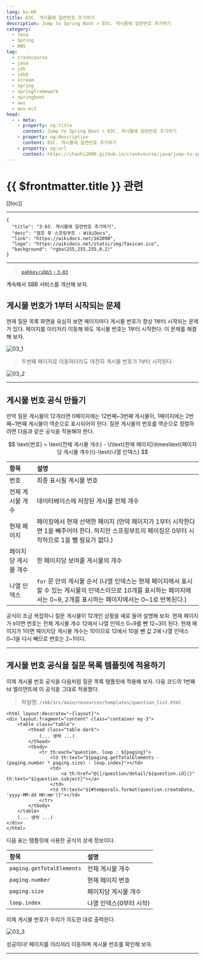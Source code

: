 ```yaml
---
lang: ko-KR
title: 03C. 게시물에 일련번호 추가하기
description: Jump to Spring Boot > 03C. 게시물에 일련번호 추가하기
category:
  - Java
  - Spring
  - AWS
tag: 
  - crashcourse
  - java
  - jdk
  - jdk8
  - stream
  - spring
  - springframework
  - springboot
  - aws
  - aws-ec2
head:
  - - meta:
    - property: og:title
      content: Jump to Spring Boot > 03C. 게시물에 일련번호 추가하기
    - property: og:description
      content: 03C. 게시물에 일련번호 추가하기
    - property: og:url
      content: https://chanhi2000.github.io/crashcourse/java/jump-to-spring-boot/03C.html
---
```


# {{ $frontmatter.title }} 관련

[[toc]]

---

```component VPCard
{
  "title": "3-03. 게시물에 일련번호 추가하기",
  "desc": "점프 투 스프링부트 - WikiDocs",
  "link": "https://wikidocs.net/162090",
  "logo": "https://wikidocs.net/static/img/favicon.ico",
  "background": "rgba(255,255,255,0.2)"
}
```

---

> [<FontIcon icon="iconfont icon-github"/> `pahkey/sbb3` - <FontIcon icon="fas fa-folder-open"/> `3-03`](https://github.com/pahkey/sbb3/tree/3-03)

<VidStack src="youtube/j07TZlXm2ek"/>

계속해서 SBB 서비스를 개선해 보자.

## 게시물 번호가 1부터 시작되는 문제

현재 질문 목록 화면을 유심히 보면 페이지마다 게시물 번호가 항상 1부터 시작되는 문제가 있다. 페이지를 이리저리 이동해 봐도 게시물 번호는 1부터 시작한다. 이 문제를 해결해 보자.

![03_1](https://wikidocs.net/images/page/162090/C_3-03_1.png)

> 두번째 페이지로 이동하더라도 여전히 게시물 번호가 1부터 시작된다.

![03_2](https://wikidocs.net/images/page/162090/C_3-03_2.png)

---

## 게시물 번호 공식 만들기

만약 질문 게시물이 12개라면 0페이지에는 12번째~3번째 게시물이, 1페이지에는 2번째~1번째 게시물이 역순으로 표시되어야 한다. 질문 게시물의 번호를 역순으로 정렬하려면 다음과 같은 공식을 적용해야 한다.

$$
\text{번호} = \text{전체 게시물 개수} - \(\text{현재 페이지}\times\text{페이지당 게시물 개수}\)-\text{나열 인덱스}
$$


| 항목 | 설명 |
| :--- | :--- |
| 번호 | 최종 표시될 게시물 번호 |
| 전체 게시물 개수 | 데이터베이스에 저장된 게시물 전체 개수 |
| 현재 페이지 | 페이징에서 현재 선택한 페이지 (만약 페이지가 1부터 시작한다면 1을 빼주어야 한다. 하지만 스프링부트의 페이징은 0부터 시작하므로 1을 뺄 필요가 없다.) |
| 페이지당 게시물 개수 | 한 페이지당 보여줄 게시물의 개수 |
| 나열 인덱스 | `for` 문 안의 게시물 순서 (나열 인덱스는 현재 페이지에서 표시할 수 있는 게시물의 인덱스이므로 10개를 표시하는 페이지에서는 0~9, 2개를 표시하는 페이지에서는 0~1로 반복된다.) |

공식이 조금 복잡하니 질문 게시물이 12개인 상황을 예로 들어 설명해 보자. 현재 페이지가 `0`이면 번호는 전체 게시물 개수 12에서 나열 인덱스 0~9를 뺀 12~3이 된다. 현재 페이지가 1이면 페이지당 게시물 개수는 10이므로 12에서 10을 뺀 값 2에 나열 인덱스 0~1을 다시 빼므로 번호는 2~1이다.

---

## 게시물 번호 공식을 질문 목록 템플릿에 적용하기

이제 게시물 번호 공식을 다음처럼 질문 목록 템플릿에 적용해 보자. 다음 코드의 1번째 td 엘리먼트에 이 공식을 그대로 적용했다.

> 파일명: <FontIcon icon="fas fa-folder-open"/>`/sbb/src/main/resources/templates/`<FontIcon icon="fa-brands fa-html5"/>`question_list.html`

```html{9}
<html layout:decorate="~{layout}">
<div layout:fragment="content" class="container my-3">
    <table class="table">
        <thead class="table-dark">
            (... 생략 ...)
        </thead>
        <tbody>
            <tr th:each="question, loop : ${paging}">
                <td th:text="${paging.getTotalElements - (paging.number * paging.size) - loop.index}"></td>
                <td>
                    <a th:href="@{|/question/detail/${question.id}|}" th:text="${question.subject}"></a>
                </td>
                <td th:text="${#temporals.format(question.createDate, 'yyyy-MM-dd HH:mm')}"></td>
            </tr>
        </tbody>
    </table>
    (... 생략 ...)
</div>
</html>
```

다음 표는 템플릿에 사용한 공식의 상세 정보이다.

| 항목 | 설명 |
| :--- | :--- |
| `paging.getTotalElements` | 전체 게시물 개수 |
| `paging.number` | 현재 페이지 번호 |
| `paging.size` | 페이지당 게시물 개수 |
| `loop.index` | 나열 인덱스(0부터 시작) |

이제 게시물 번호가 우리가 의도한 대로 출력된다.

![03_3](https://wikidocs.net/images/page/162090/C_3-03_3.png)

성공이다! 페이지를 이리저리 이동하며 게시물 번호를 확인해 보자.

---

